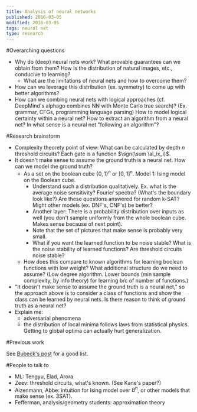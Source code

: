 ```yaml
---
title: Analysis of neural networks
published: 2016-03-05
modified: 2016-03-05
tags: neural net
type: research
---
```


#Overarching questions

* Why do (deep) neural nets work? What provable guarantees can we obtain from them? How is the distribution of natural images, etc., conducive to learning?
    * What are the limitations of neural nets and how to overcome them?
* How can we leverage this distribution (ex. symmetry) to come up with better algorithms?
* How can we combing neural nets with logical approaches (cf. DeepMind's alphago combines NN with Monte Carlo tree search)? (Ex. grammar, CFGs, programming language parsing) How to model logical certainty within a neural net? How to extract an algorithm from a neural net? In what sense is a neural net "following an algorithm"?

#Research brainstorm

* Complexity theorety point of view: What can be calculated by depth $n$ threshold circuits? Each gate is a function $\sgn(\sum \al_ix_i)$.
* It doesn't make sense to assume the ground truth is a neural net. How can we model the ground truth?
    * As a set on the boolean cube $\{0,1\}^n$ or $[0,1]^n$. Model 1: Ising model on the Boolean cube.
	    * Understand such a distribution qualitatively. Ex. what is the average noise sensitivity? Fourier spectra? (What's the boundary look like?) Are these questions answered for random k-SAT? Might other models (ex. DNF's, CNF's) be better?
	    * Another layer: There is a probability distribution over inputs as well (you don't sample uniformly from the whole boolean cube. Makes sense because of next point).
		* Note that the set of pictures that make sense is probably very small.
		* What if you want the learned function to be noise stable? What is the noise stability of learned functions? Are threshold circuits noise stable?
	* How does this compare to known algorithms for learning boolean functions with low weight? What additional structure do we need to assume? (Low degree algorithm. Lower bounds (min sample complexity, by info theory) for learning b/c of number of functions.)
* "It doesn't make sense to assume the ground truth is a neural net," so the approach above is to consider a class of functions and show the class can be learned by neural nets. Is there reason to think of ground truth as a neural net?
* Explain me:
    * adversarial phenomena
	* the distribution of local minima follows laws from statistical physics. Getting to global optima can actually hurt generalization.

#Previous work

See [Bubeck's post](http://www.scrible.com/contentview/page/64G21C041IKS82NH20O741000I60MGAV:206493171/index.html?utm_source=tb_permalink&utm_medium=permalink&utm_campaign=tb_buttons&_sti=2847545) for a good list.

#People to talk to

* ML: Tengyu, Elad, Arora
* Zeev: threshold circuits, what's known. (See Kane's paper?)
* Aizenmann, Abbe: intuition for Ising model over $B^n$, or other models that make sense (ex. 3SAT).
* Fefferman, analysis/geometry students: approximation theory
